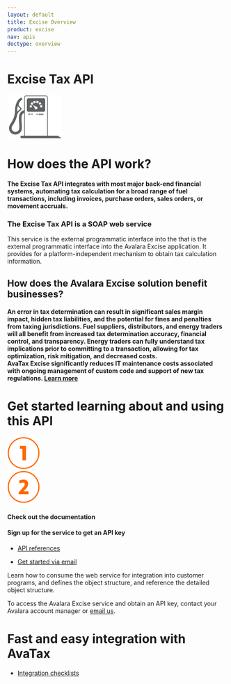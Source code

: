 ```yaml
---
layout: default
title: Excise Overview
product: excise
nav: apis
doctype: overview
---
```

<div class="row bg-map padding-bottom">
  <div class="col-sm-8 col-sm-offset-2 text-center ">
    <h1 class="h1p">Excise Tax API</h1>
    <img src="/images/devdot/DevDot_FuelGrey.svg" height="100" />
  </div>
</div>
<div class="row border-top padding-top padding-bottom">
  <div class="col-sm-8 col-sm-offset-2 text-center">
    <h1 class="h1p">How does the API work?</h1>
    <h4 class="text-left">The Excise Tax API integrates with most major back-end financial systems, automating
        tax calculation for a broad range of fuel transactions, including invoices, purchase
        orders, sales orders, or movement accruals.
    </h4>
    <h3>The Excise Tax API is a SOAP web service</h3>
    <p class="text-left">This service is the external programmatic interface into the that is the external programmatic interface into the Avalara Excise application. It provides for a platform-independent mechanism to obtain tax calculation information. </p>
     <h2>How does the Avalara Excise solution benefit businesses?</h2>
     <h4 class="text-left">An error in tax determination can result in significant sales margin impact, hidden tax
        liabilities, and the potential for fines and penalties from taxing jurisdictions. Fuel
        suppliers, distributors, and energy traders will all benefit from increased tax
        determination accuracy, financial control, and transparency. Energy traders can fully
        understand tax implications prior to committing to a transaction, allowing for tax
        optimization, risk mitigation, and decreased costs.<br />
        AvaTax Excise significantly reduces IT maintenance costs associated with ongoing
        management of custom code and support of new tax regulations. <a href="https://www.avalara.com/products/avatax-excise">Learn more</a>
     </h4>
  </div>
</div>
<div class="row border-top padding-top padding-bottom">
  <div class="col-sm-8 col-sm-offset-2 text-center">
    <h1 class="h1p">Get started learning about and using this API</h1>
    <div class="row">
        <div class="col-sm-3 col-sm-offset-2">
            <img src="/images/devdot/DevDotSvgGAssets_One.svg" height="75">
        </div>
        <div class="col-sm-3 col-sm-offset-2">
            <img src="/images/devdot/DevDotSvgGAssets_Two.svg" height="75">
        </div>
    </div>
    <div class="row">
        <div class="col-sm-3 col-sm-offset-2">
            <h4>Check out the documentation</h4>
        </div>
        <div class="col-sm-3 col-sm-offset-2">
            <h4>Sign up for the service to get an API key</h4>
        </div>
    </div>
    <div class="row padding-top">
        <div class="col-sm-3 col-sm-offset-2">
            <ul class="pipe">
                <li><a href="api-reference/tax-determination/v5_18_0">API references</a></li>
            </ul>
        </div>
        <div class="col-sm-3 col-sm-offset-2">
            <ul class="pipe">
                <li><a href="mailto:developer@avalara.com">Get started via email</a></li>
            </ul>
        </div>
    </div>
    <div class="row padding-top">
        <div class="col-sm-3 col-sm-offset-2">
            <p class="text-left">Learn how to consume the web service for
               integration into customer programs, and defines
               the object structure, and reference the detailed
               object structure.
            </p>
        </div>
        <div class="col-sm-3 col-sm-offset-2">
            <p class="text-left">To access the Avalara Excise service
               and obtain an API key, contact your Avalara
               account manager or <a href="mailto:developer@avalara.com">email us</a>.
            </p>
        </div>
    </div>
  </div>
</div>
<div class="row border-top padding-top padding-bottom">
  <div class="col-sm-8 col-sm-offset-2 text-center">
    <h1 class="h1p">Fast and easy integration with AvaTax</h1>
    <ul class="pipe">
        <li><a href="certification">Integration checklists</a></li>
    </ul>
  </div>
</div>
